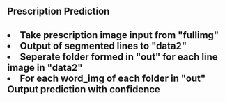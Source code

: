 <h2>Prescription Prediction<h2>
<li> Take prescription image input from "fullimg"
<li> Output of segmented lines to "data2"
<li> Seperate folder formed in "out" for each line image in "data2"
<li> For each word_img of each folder in "out" Output prediction with confidence

